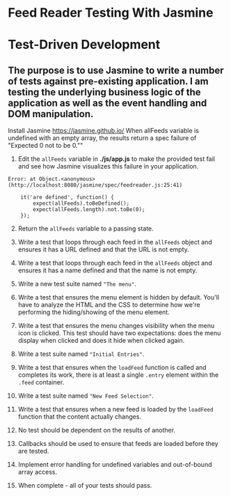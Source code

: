 # Feed Reader Testing With Jasmine
# Test-Driven Development 
## The purpose is to use Jasmine to write a number of tests against pre-existing application. I am testing the underlying business logic of the application as well as the event handling and DOM manipulation.

Install Jasmine
	https://jasmine.github.io/
	When allFeeds variable is undefined with an empty array, the results return a spec failure of "Expected 0 not to be 0.""

1. Edit the `allFeeds` variable in **./js/app.js** to make the provided test fail and see how Jasmine visualizes this failure in your application.

<!-- https://jasmine.github.io/2.0/introduction.html -->

	Error: at Object.<anonymous> (http://localhost:8080/jasmine/spec/feedreader.js:25:41)

	    it('are defined', function() {
	        expect(allFeeds).toBeDefined();
	        expect(allFeeds.length).not.toBe(0);
	    });

2. Return the `allFeeds` variable to a passing state.


3. Write a test that loops through each feed in the `allFeeds` object and ensures it has a URL defined and that the URL is not empty.


4. Write a test that loops through each feed in the `allFeeds` object and ensures it has a name defined and that the name is not empty.
5. Write a new test suite named `"The menu"`.
6. Write a test that ensures the menu element is hidden by default. You'll have to analyze the HTML and the CSS to determine how we're performing the hiding/showing of the menu element.
7. Write a test that ensures the menu changes visibility when the menu icon is clicked. This test should have two expectations: does the menu display when clicked and does it hide when clicked again.
8. Write a test suite named `"Initial Entries"`.
9. Write a test that ensures when the `loadFeed` function is called and completes its work, there is at least a single `.entry` element within the `.feed` container.
10. Write a test suite named `"New Feed Selection"`.
11. Write a test that ensures when a new feed is loaded by the `loadFeed` function that the content actually changes.
12. No test should be dependent on the results of another.
13. Callbacks should be used to ensure that feeds are loaded before they are tested.
14. Implement error handling for undefined variables and out-of-bound array access.
15. When complete - all of your tests should pass. 


<!-- ## Setup and Teardown

## To help a test suite DRY up any duplicated setup and teardown code, Jasmine provides the global beforeEach and afterEach functions. As the name implies, the beforeEach function is called once before each spec in the describe in which it is called, and the afterEach function is called once after each spec. Here is the same set of specs written a little differently. The variable under test is defined at the top-level scope -- the describe block -- and initialization code is moved into a beforeEach function. The afterEach function resets the variable before continuing. -->




